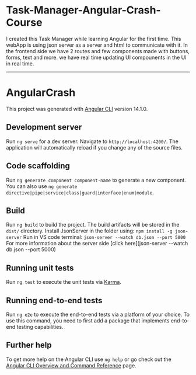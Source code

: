 # Task-Manager-Angular-Crash-Course

I created this Task Manager while learning Angular for the first time. 
This webApp is using json server as a server and html to communicate with it. 
In the frontend side we have 2 routes and few components made with buttons, forms, text and more. 
we have real time updating UI compounents in the UI in real time. 

---------------------------------------------------

# AngularCrash

This project was generated with [Angular CLI](https://github.com/angular/angular-cli) version 14.1.0.

## Development server

Run `ng serve` for a dev server. Navigate to `http://localhost:4200/`. The application will automatically reload if you change any of the source files.

## Code scaffolding

Run `ng generate component component-name` to generate a new component. You can also use `ng generate directive|pipe|service|class|guard|interface|enum|module`.

## Build

Run `ng build` to build the project. The build artifacts will be stored in the `dist/` directory.
Install JsonServer in the folder using: `npm install -g json-server`
Run in VS code terminal: `json-server --watch db.json --port 5000`
For more information about the server side [click here](json-server --watch db.json --port 5000)

## Running unit tests

Run `ng test` to execute the unit tests via [Karma](https://karma-runner.github.io).

## Running end-to-end tests

Run `ng e2e` to execute the end-to-end tests via a platform of your choice. To use this command, you need to first add a package that implements end-to-end testing capabilities.

## Further help

To get more help on the Angular CLI use `ng help` or go check out the [Angular CLI Overview and Command Reference](https://angular.io/cli) page.

